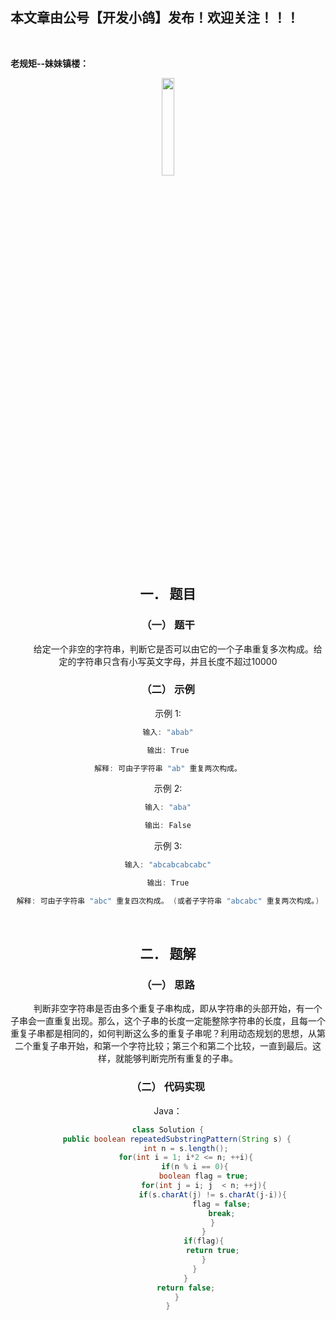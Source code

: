 ﻿## 本文章由公号【开发小鸽】发布！欢迎关注！！！
<br>

**老规矩--妹妹镇楼：**
<center>
<img src="https://img-blog.csdnimg.cn/20200721223424816.JPG"   width="20%">

## 一．	题目
### （一）	题干
&nbsp;  &nbsp;  &nbsp;  &nbsp; 给定一个非空的字符串，判断它是否可以由它的一个子串重复多次构成。给定的字符串只含有小写英文字母，并且长度不超过10000
<br>


### （二）	示例

示例 1:

```cpp
输入: "abab"

输出: True

解释: 可由子字符串 "ab" 重复两次构成。
```

示例 2:

```cpp
输入: "aba"

输出: False
```

示例 3:

```cpp
输入: "abcabcabcabc"

输出: True

解释: 可由子字符串 "abc" 重复四次构成。 (或者子字符串 "abcabc" 重复两次构成。)
```
<br>



## 二．	题解
### （一）	思路
&nbsp;  &nbsp;  &nbsp;  &nbsp; 判断非空字符串是否由多个重复子串构成，即从字符串的头部开始，有一个子串会一直重复出现。那么，这个子串的长度一定能整除字符串的长度，且每一个重复子串都是相同的，如何判断这么多的重复子串呢？利用动态规划的思想，从第二个重复子串开始，和第一个字符比较；第三个和第二个比较，一直到最后。这样，就能够判断完所有重复的子串。
<br>



### （二）	代码实现

Java：

```java
class Solution {
    public boolean repeatedSubstringPattern(String s) {
        int n = s.length();
        for(int i = 1; i*2 <= n; ++i){
            if(n % i == 0){
                boolean flag = true;
                for(int j = i; j  < n; ++j){
                    if(s.charAt(j) != s.charAt(j-i)){
                        flag = false;
                        break;
                    }
                }
                if(flag){
                    return true;
                }
            }
        }
        return false;
    }
}
```



